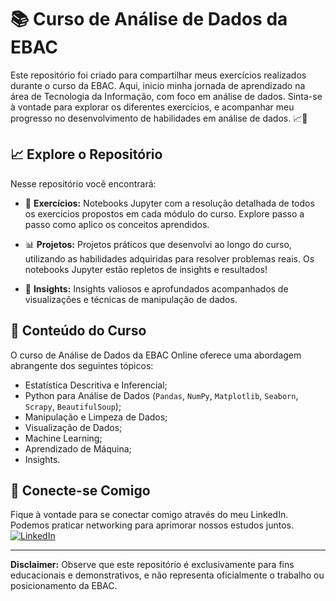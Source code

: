 # 📚 Curso de Análise de Dados da EBAC

Este repositório foi criado para compartilhar meus exercícios realizados durante o curso da EBAC. Aqui, inicio minha jornada de aprendizado na área de Tecnologia da Informação, com foco em análise de dados. Sinta-se à vontade para explorar os diferentes exercícios, e acompanhar meu progresso no desenvolvimento de habilidades em análise de dados. 📈🚀

## 📈 Explore o Repositório

Nesse repositório você encontrará:

* 📝 **Exercícios:** Notebooks Jupyter com a resolução detalhada de todos os exercícios propostos em cada módulo do curso. Explore passo a passo como aplico os conceitos aprendidos.
  
* 📊 **Projetos:** Projetos práticos que desenvolvi ao longo do curso, utilizando as habilidades adquiridas para resolver problemas reais. Os notebooks Jupyter estão repletos de insights e resultados!
  
* 📓 **Insights:** Insights valiosos e aprofundados acompanhados de visualizações e técnicas de manipulação de dados.

## 📖 Conteúdo do Curso

O curso de Análise de Dados da EBAC Online oferece uma abordagem abrangente dos seguintes tópicos:

*   Estatística Descritiva e Inferencial;
*   Python para Análise de Dados (`Pandas`, `NumPy`, `Matplotlib`, `Seaborn`, `Scrapy`, `BeautifulSoup`);
*   Manipulação e Limpeza de Dados;
*   Visualização de Dados;
*   Machine Learning;
*   Aprendizado de Máquina;
*   Insights.

## 🤝 Conecte-se Comigo

Fique à vontade para se conectar comigo através do meu LinkedIn. Podemos praticar networking para aprimorar nossos estudos juntos.  
[![LinkedIn](https://img.shields.io/badge/LinkedIn-0077B5?style=for-the-badge&logo=linkedin&logoColor=white)](https://www.linkedin.com/in/hellen-mattos/)


---

**Disclaimer:** Observe que este repositório é exclusivamente para fins educacionais e demonstrativos, e não representa oficialmente o trabalho ou posicionamento da EBAC.
